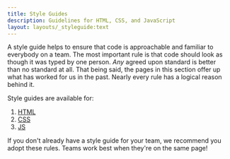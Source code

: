 ```yaml
---
title: Style Guides
description: Guidelines for HTML, CSS, and JavaScript
layout: layouts/_styleguide:text
---
```


A style guide helps to ensure that code is approachable and familiar to everybody on a team. The most important rule is that code should look as though it was typed by one person. *Any* agreed upon standard is better than no standard at all. That being said, the pages in this section offer up what has worked for us in the past. Nearly every rule has a logical reason behind it.

Style guides are available for:

1. [HTML]({{relativePath}}/styleguides/html/)
2. [CSS]({{relativePath}}/styleguides/css/)
2. [JS]({{relativePath}}/styleguides/js/)

If you don't already have a style guide for your team, we recommend you adopt these rules. Teams work best when they're on the same page!


